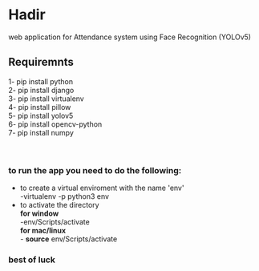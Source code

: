 # Hadir
web application for Attendance system using Face Recognition (YOLOv5)


## Requiremnts
1- pip install python <br>
2- pip install django <br>
3- pip install virtualenv <br>
4- pip install pillow <br>
5- pip install yolov5 <br>
6- pip install opencv-python <br>
7- pip install numpy <br>
 <br>
 <br>
### to run the app you need to do the following: <br>
   * to create a virtual enviroment with the name 'env' <br>
          -virtualenv -p python3 env <br>
   * to activate the directory  <br>
      **for window** <br>
           -env/Scripts/activate <br>
      **for mac/linux** <br>
           - **source** env/Scripts/activate <br>
  
   ### best of luck
